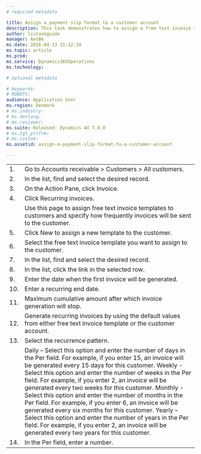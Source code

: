 ```yaml
---
# required metadata

title: Assign a payment slip format to a customer account
description: This task demonstrates how to assign a free text invoice template to a customer. This task uses the USMF demo company and is intended for the user who is responsible for managing and processing A/R invoices.
author: lcstaskguide
manager: AnnBe
ms.date: 2016-04-13 21:12:34
ms.topic: article
ms.prod: 
ms.service: Dynamics365Operations
ms.technology: 

# optional metadata

# keywords: 
# ROBOTS: 
audience: Application User
ms.region: Denmark
# ms.industry: 
# ms.devlang: 
# ms.reviewer: 
ms.suite: Released: Dynamics AX 7.0.0
# ms.tgt_pltfrm: 
# ms.custom: 
ms.assetid: assign-a-payment-slip-format-to-a-customer-account

---
```


|     |                                                                                                                                                                                                                                                                                                                                                                                                                                                                                                                                                                                                                                                                                                     |
|-----|-----------------------------------------------------------------------------------------------------------------------------------------------------------------------------------------------------------------------------------------------------------------------------------------------------------------------------------------------------------------------------------------------------------------------------------------------------------------------------------------------------------------------------------------------------------------------------------------------------------------------------------------------------------------------------------------------------|
| 1.  | Go to Accounts receivable &gt; Customers &gt; All customers.                                                                                                                                                                                                                                                                                                                                                                                                                                                                                                                                                                                                                                        |
| 2.  | In the list, find and select the desired record.                                                                                                                                                                                                                                                                                                                                                                                                                                                                                                                                                                                                                                                    |
| 3.  | On the Action Pane, click Invoice.                                                                                                                                                                                                                                                                                                                                                                                                                                                                                                                                                                                                                                                                  |
| 4.  | Click Recurring invoices.                                                                                                                                                                                                                                                                                                                                                                                                                                                                                                                                                                                                                                                                           |
|     | Use this page to assign free text invoice templates to customers and specify how frequently invoices will be sent to the customer.                                                                                                                                                                                                                                                                                                                                                                                                                                                                                                                                                                  |
| 5.  | Click New to assign a new template to the customer.                                                                                                                                                                                                                                                                                                                                                                                                                                                                                                                                                                                                                                                 |
| 6.  | Select the free text invoice template you want to assign to the customer.                                                                                                                                                                                                                                                                                                                                                                                                                                                                                                                                                                                                                           |
| 7.  | In the list, find and select the desired record.                                                                                                                                                                                                                                                                                                                                                                                                                                                                                                                                                                                                                                                    |
| 8.  | In the list, click the link in the selected row.                                                                                                                                                                                                                                                                                                                                                                                                                                                                                                                                                                                                                                                    |
| 9.  | Enter the date when the first invoice will be generated.                                                                                                                                                                                                                                                                                                                                                                                                                                                                                                                                                                                                                                            |
| 10. | Enter a recurring end date.                                                                                                                                                                                                                                                                                                                                                                                                                                                                                                                                                                                                                                                                         |
| 11. | Maximum cumulative amount after which invoice generation will stop.                                                                                                                                                                                                                                                                                                                                                                                                                                                                                                                                                                                                                                 |
| 12. | Generate recurring invoices by using the default values from either free text invoice template or the customer account.                                                                                                                                                                                                                                                                                                                                                                                                                                                                                                                                                                             |
| 13. | Select the recurrence pattern.                                                                                                                                                                                                                                                                                                                                                                                                                                                                                                                                                                                                                                                                      |
|     | Daily – Select this option and enter the number of days in the Per field. For example, if you enter 15, an invoice will be generated every 15 days for this customer. Weekly - Select this option and enter the number of weeks in the Per field. For example, if you enter 2, an invoice will be generated every two weeks for this customer. Monthly - Select this option and enter the number of months in the Per field. For example, if you enter 6, an invoice will be generated every six months for this customer. Yearly – Select this option and enter the number of years in the Per field. For example, if you enter 2, an invoice will be generated every two years for this customer. |
| 14. | In the Per field, enter a number.                                                                                                                                                                                                                                                                                                                                                                                                                                                                                                                                                                                                                                                                   |



